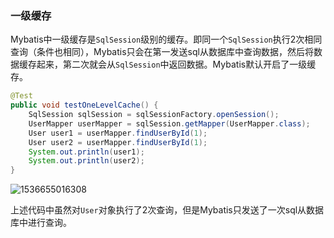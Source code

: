 ### 一级缓存



Mybatis中一级缓存是`SqlSession`级别的缓存。即同一个`SqlSession`执行2次相同查询（条件也相同），Mybatis只会在第一发送sql从数据库中查询数据，然后将数据缓存起来，第二次就会从`SqlSession`中返回数据。Mybatis默认开启了一级缓存。

~~~java
@Test
public void testOneLevelCache() {
    SqlSession sqlSession = sqlSessionFactory.openSession();
    UserMapper userMapper = sqlSession.getMapper(UserMapper.class);
    User user1 = userMapper.findUserById(1);
    User user2 = userMapper.findUserById(1);
    System.out.println(user1);
    System.out.println(user2);
}
~~~

![1536655016308](D:\GitRepositories\Article\Article\Mybatis缓存1.png)



上述代码中虽然对`User`对象执行了2次查询，但是Mybatis只发送了一次sql从数据库中进行查询。